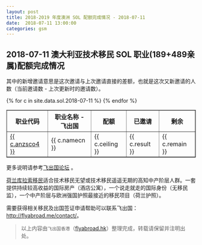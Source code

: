 ```yaml
---
layout: post
title: 2018-2019 年度澳洲 SOL 配额完成情况 - 2018-07-11
date:  2018-07-11 13:00:00
categories: gsm
---
```


## 2018-07-11 澳大利亚技术移民 SOL 职业(189+489亲属)配额完成情况

其中的新增邀请意思是这次邀请与上次邀请直接的差额，也就是这次又新邀请的人数（当前邀请数 - 上次更新时的邀请数）。

<table border = "1" cellpadding="1" cellspacing="0">
<tr>
<th>职业代码</th>
<th>职业名称 - 飞出国</th>
<th>配额</th>
<th>已邀请</th>
<th>剩余</th>
</tr>
{% for c in site.data.sol.2018-07-11 %}
<tr>
<td> <a href="http://bbs.fcgvisa.com/t/topic/{{ c.bbsid }}" target="_blank">{{ c.anzsco4 }}</a> </td>
<td> {{ c.namecn }} </td>
<td> {{ c.ceiling }} </td>
<td> {{ c.result }} </td>
<td> {{ c.remain }} </td>
</tr>
{% endfor %}
</table>

更多说明请参考<a href="http://bbs.fcgvisa.com/t/2018-2019-sol-occupation-ceilings-for-the-2017-18-programme-year/24331" target="blank">飞出国论坛</a> 。

[荷兰库拉索移民](http://www.flyabroad.hk/curacao)适合技术移民无望或技术移民遥遥无期的高知中产阶层人群。一套提供持续较高收益的国际房产（酒店公寓），一个说走就走的国际身份（无移民监），一个中产阶层与欧洲强国护照最接近的移民项目（荷兰护照）。

需要获得相关移民及出国签证申请帮助可以联系飞出国： <a href="http://flyabroad.me/contact" target="_blank">http://flyabroad.me/contact/</a>。

> 以上内容由`飞出国香港`（<a href="http://flyabroad.hk/" target="_blank">flyabroad.hk</a>）整理完成，转载请保留并注明出处。

